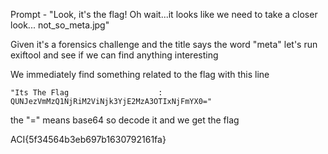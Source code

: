 Prompt - "Look, it's the flag! Oh wait...it looks like we need to take a closer look... not_so_meta.jpg"

Given it's a forensics challenge and the title says the word "meta" let's run exiftool and see if we can find anything interesting

We immediately find something related to the flag with this line 

`"Its The Flag                    : QUNJezVmMzQ1NjRiM2ViNjk3YjE2MzA3OTIxNjFmYX0="`

the "=" means base64 so decode it and we get the flag

ACI{5f34564b3eb697b1630792161fa}

